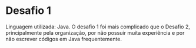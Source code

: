 # Desafio 1

Linguagem utilizada: Java. 
O desafio 1 foi mais complicado que o Desafio 2, principalmente pela organização, por não possuir muita experiência e por não escrever códigos em Java frequentemente.